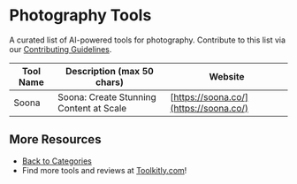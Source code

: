# Photography Tools

A curated list of AI-powered tools for photography. Contribute to this list via our [Contributing Guidelines](../CONTRIBUTING.md).

| Tool Name | Description (max 50 chars) | Website |
|-----------|----------------------------|---------|
| Soona | Soona: Create Stunning Content at Scale | [https://soona.co/](https://soona.co/) |

## More Resources
- [Back to Categories](../README.md)
- Find more tools and reviews at [Toolkitly.com](https://toolkitly.com)!
